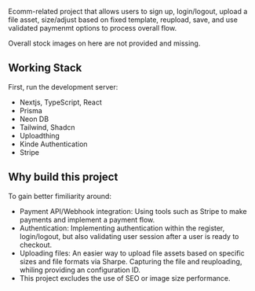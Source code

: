 Ecomm-related project that allows users to sign up, login/logout, upload a file asset, size/adjust based on fixed template, reupload, save, and use validated paymenmt options to process overall flow.

Overall stock images on here are not provided and missing. 

## Working Stack

First, run the development server:
- Nextjs, TypeScript, React
- Prisma
- Neon DB
- Tailwind, Shadcn
- Uploadthing
- Kinde Authentication
- Stripe


## Why build this project

To gain better fimiliarity around: 

- Payment API/Webhook integration: Using tools such as Stripe to make payments and implement a payment flow.
- Authentication: Implementing authentication within the register, login/logout, but also validating user session after a user is ready to checkout.
- Uploading files: An easier way to upload file assets based on specific sizes and file formats via Sharpe. Capturing the file and reuploading, whiling providing an configuration ID. 
- This project excludes the use of SEO or image size performance. 



